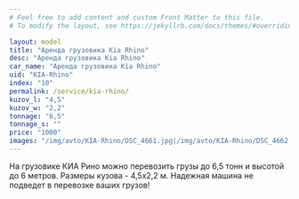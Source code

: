 ```yaml
---
# Feel free to add content and custom Front Matter to this file.
# To modify the layout, see https://jekyllrb.com/docs/themes/#overriding-theme-defaults

layout: model
title: "Аренда грузовика Kia Rhino"
desc: "Аренда грузовика Kia Rhino"
car_name: "Аренда грузовика Kia Rhino"
uid: "KIA-Rhino"
index: "10"
permalink: /service/kia-rhino/
kuzov_l: "4,5"
kuzov_w: "2,2"
tonnage: "6,5"
tonnage_s: ""
price: "1000"
images: "/img/avto/KIA-Rhino/DSC_4661.jpg|/img/avto/KIA-Rhino/DSC_4662.jpg|/img/avto/KIA-Rhino/DSC_4665.jpg"
---
```


На грузовике КИА Рино можно перевозить грузы до 6,5 тонн и высотой до 6 метров. 
Размеры кузова - 4,5х2,2 м. 
Надежная машина не подведет в перевозке ваших грузов!